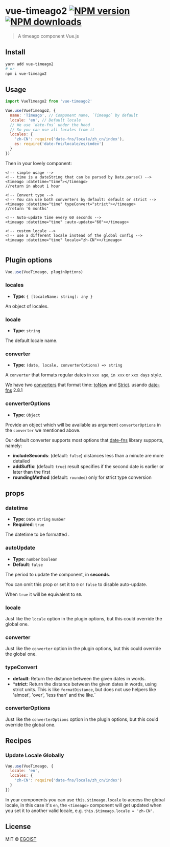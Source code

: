 # vue-timeago2 [![NPM version](https://img.shields.io/npm/v/vue-timeago2.svg)](https://npmjs.com/package/vue-timeago2) [![NPM downloads](https://img.shields.io/npm/dm/vue-timeago2.svg)](https://npmjs.com/package/vue-timeago2) 

> A timeago component Vue.js

## Install

```bash
yarn add vue-timeago2
# or
npm i vue-timeago2
```


## Usage

```js
import VueTimeago2 from 'vue-timeago2'

Vue.use(VueTimeago2, {
  name: 'Timeago', // Component name, `Timeago` by default
  locale: 'en', // Default locale
  // We use `date-fns` under the hood
  // So you can use all locales from it
  locales: {
    'zh-CN': require('date-fns/locale/zh_cn/index'),
    es: require('date-fns/locale/es/index')
  }
})
```

Then in your lovely component:

```vue
<!-- simple usage -->
<!-- time is a dateString that can be parsed by Date.parse() -->
<timeago :datetime="time"></timeago>
//return in about 1 hour

<!-- Convert type -->
<!-- You can use both converters by default: default or strict -->
<timeago :datetime="time" typeConvert="strict"></timeago>
//return '6 months'

<!-- Auto-update time every 60 seconds -->
<timeago :datetime="time" :auto-update="60"></timeago>

<!-- custom locale -->
<!-- use a different locale instead of the global config -->
<timeago :datetime="time" locale="zh-CN"></timeago>


```

## Plugin options

```js
Vue.use(VueTimeago, pluginOptions)
```

### locales

- **Type**: `{ [localeName: string]: any }`

An object of locales.

### locale

- **Type**: `string`

The default locale name.

### converter

- **Type**: `(date, locale, converterOptions) => string`

A `converter` that formats regular dates in `xxx ago`, `in xxx` or `xxx days` style.

We have two [converters](https://github.com/wimil/vue-timeago2/blob/master/src/converts.js) that format time:  [toNow](https://date-fns.org/v2.8.1/docs/formatDistance) and [Strict](https://date-fns.org/v2.8.1/docs/formatDistanceStrict). usando [date-fns](https://date-fns.org/v2.8.1/docs/) 2.8.1

### converterOptions

- **Type**: `Object`

Provide an object which will be available as argument `converterOptions` in the `converter` we mentioned above.

Our default converter supports most options that [date-fns](https://date-fns.org/2.8.1/docs/distanceInWordsToNow) library supports, namely:

- **includeSeconds**: (default: `false`) distances less than a minute are more detailed
- **addSuffix**: (default: `true`) result specifies if the second date is earlier or later than the first
- **roundingMethod** (default: `rounded`) only for strict type conversion

## props

### datetime

- **Type**: `Date` `string` `number`
- **Required**: `true`

The datetime to be formatted .

### autoUpdate

- **Type**: `number` `boolean`
- **Default**: `false`

The period to update the component, in **seconds**.

You can omit this prop or set it to `0` or `false` to disable auto-update.

When `true` it will be equivalent to `60`.

### locale

Just like the `locale` option in the plugin options, but this could override the global one.

### converter

Just like the `converter` option in the plugin options, but this could override the global one.

### typeConvert
- **default**: Return the distance between the given dates in words.
- ***strict**: Return the distance between the given dates in words, using strict units. This is like `formatDistance`, but does not use helpers like 'almost', 'over', 'less than' and the like.`

### converterOptions

Just like the `converterOptions` option in the plugin options, but this could override the global one.

## Recipes

### Update Locale Globally

```js
Vue.use(VueTimeago, {
  locale: 'en',
  locales: {
    'zh-CN': require('date-fns/locale/zh_cn/index')
  }
})
```

In your components you can use `this.$timeago.locale` to access the global locale, in this case it's `en`, the `<timeago>` component will get updated when you set it to another valid locale, e.g. `this.$timeago.locale = 'zh-CN'`.

## License

MIT © [EGOIST](https://github.com/egoist)